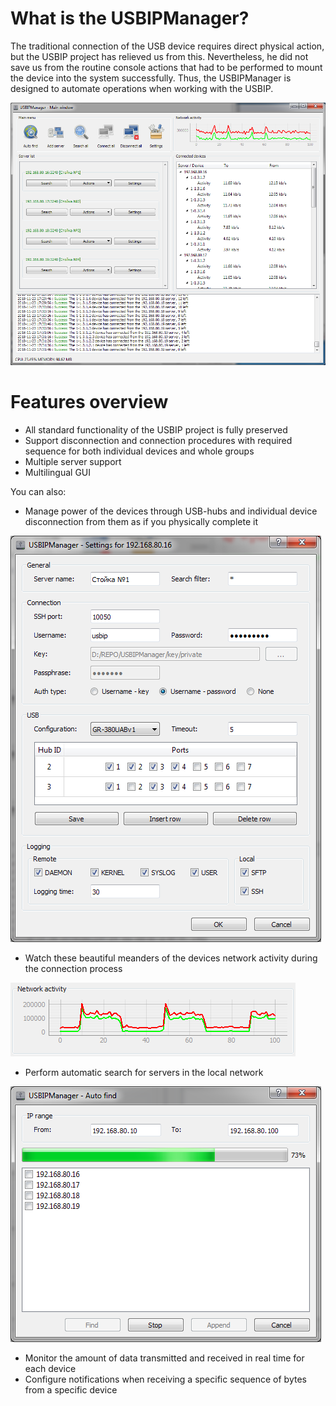 # What is the USBIPManager?
The traditional connection of the USB device requires direct physical action, but the USBIP project has relieved us from this. Nevertheless, he did not save us from the routine console actions that had to be performed to mount the device into the system successfully. Thus, the USBIPManager is designed to automate operations when working with the USBIP.

![Image](/icon/README_1.png?raw=true)

# Features overview
  - All standard functionality of the USBIP project is fully preserved
  - Support disconnection and connection procedures with required sequence for both individual devices and whole groups
  - Multiple server support
  - Multilingual GUI

You can also:
  - Manage power of the devices through USB-hubs and individual device disconnection from them as if you physically complete it

![Image](/icon/README_2.png?raw=true)

  - Watch these beautiful meanders of the devices network activity during the connection process

![Image](/icon/README_4.png?raw=true)

  - Perform automatic search for servers in the local network

![Image](/icon/README_3.png?raw=true)

  - Monitor the amount of data transmitted and received in real time for each device
  - Configure notifications when receiving a specific sequence of bytes from a specific device
